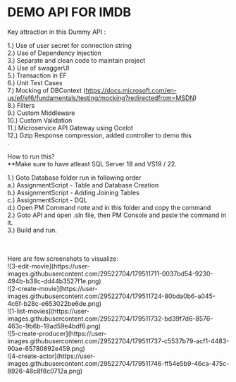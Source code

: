 # DEMO API FOR IMDB

Key attraction in this Dummy API :

1.) Use of user secret for connection string <br />
2.) Use of Dependency Injection <br />
3.) Separate and clean code to maintain project <br />
4.) Use of swaggerUI <br />
5.) Transaction in EF <br />
6.) Unit Test Cases <br />
7.) Mocking of DBContext (https://docs.microsoft.com/en-us/ef/ef6/fundamentals/testing/mocking?redirectedfrom=MSDN) <br />
8.) Filters <br />
9.) Custom Middleware <br />
10.) Custom Validation   <br />
11.) Microservice API Gateway using Ocelot   <br />
12.) Gzip Response compression, added controller to demo this <br />.

How to run this? <br />
**Make sure to have atleast SQL Server 18 and VS19 / 22. <br />

1.) Goto Database folder run in following order <br />
   a.) AssignmentScript - Table and Database Creation <br />
   b.) AssignmentScript - Adding Joining Tables <br />
   c.) AssignmentScript - DQL <br />
   d.) Open PM Command note and in this folder and copy the command <br />
2.) Goto API and open .sln file, then PM Console and paste the command in it. <br />
3.) Build and run. <br />

<br />
<br />
Here are few screenshots to visualize:
<br />
![3-edit-movie](https://user-images.githubusercontent.com/29522704/179511711-0037bd54-9230-494b-b38c-dd44b3527f1e.png) <br />
![2-create-movie](https://user-images.githubusercontent.com/29522704/179511724-80bda0b6-a045-4c6f-b28c-e653022be6de.png) <br />
![1-list-movies](https://user-images.githubusercontent.com/29522704/179511732-bd39f7d6-8576-463c-9b6b-19ad59e4bdf6.png) <br />
![5-create-producer](https://user-images.githubusercontent.com/29522704/179511737-c5537b79-acf1-4483-90ae-65780892e459.png) <br />
![4-create-actor](https://user-images.githubusercontent.com/29522704/179511746-ff54e5b9-46ca-475c-8926-48c8f8c0712a.png) <br />
